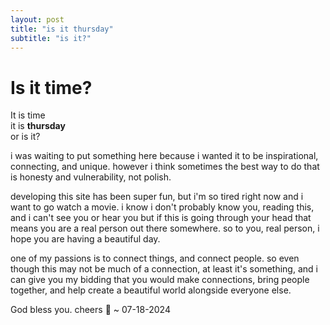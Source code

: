 ```yaml
---
layout: post
title: "is it thursday"
subtitle: "is it?"
---
```


# Is it time?

It is time\
it is **thursday**\
or is it?

i was waiting to put something here because i wanted it to be inspirational, connecting, and unique. however i think sometimes the best way to do that is honesty and vulnerability, not polish.

developing this site has been super fun, but i'm so tired right now and i want to go watch a movie. i know i don't probably know you, reading this, and i can't see you or hear you but if this is going through your head that means you are a real person out there somewhere. so to you, real person, i hope you are having a beautiful day.

one of my passions is to connect things, and connect people. so even though this may not be much of a connection, at least it's something, and i can give you my bidding that you would make connections, bring people together, and help create a beautiful world alongside everyone else.

God bless you. cheers 🍷 ~ 07-18-2024

